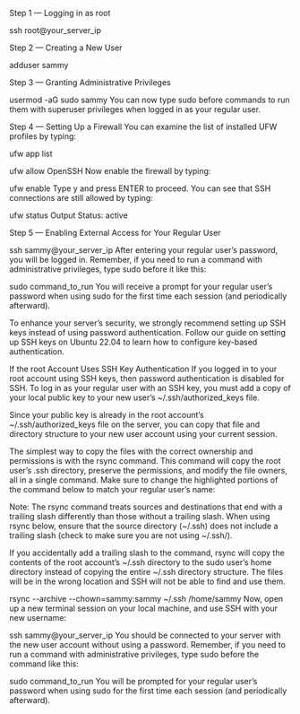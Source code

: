 Step 1 — Logging in as root

ssh root@your_server_ip

Step 2 — Creating a New User

adduser sammy

Step 3 — Granting Administrative Privileges

usermod -aG sudo sammy
You can now type sudo before commands to run them with superuser privileges when logged in as your regular user.

Step 4 — Setting Up a Firewall
You can examine the list of installed UFW profiles by typing:

ufw app list

ufw allow OpenSSH
Now enable the firewall by typing:

ufw enable
Type y and press ENTER to proceed. You can see that SSH connections are still allowed by typing:

ufw status
Output
Status: active

Step 5 — Enabling External Access for Your Regular User

ssh sammy@your_server_ip
After entering your regular user’s password, you will be logged in. Remember, if you need to run a command with administrative privileges, type sudo before it like this:

sudo command_to_run
You will receive a prompt for your regular user’s password when using sudo for the first time each session (and periodically afterward).

To enhance your server’s security, we strongly recommend setting up SSH keys instead of using password authentication. Follow our guide on setting up SSH keys on Ubuntu 22.04 to learn how to configure key-based authentication.

If the root Account Uses SSH Key Authentication
If you logged in to your root account using SSH keys, then password authentication is disabled for SSH. To log in as your regular user with an SSH key, you must add a copy of your local public key to your new user’s ~/.ssh/authorized_keys file.

Since your public key is already in the root account’s ~/.ssh/authorized_keys file on the server, you can copy that file and directory structure to your new user account using your current session.

The simplest way to copy the files with the correct ownership and permissions is with the rsync command. This command will copy the root user’s .ssh directory, preserve the permissions, and modify the file owners, all in a single command. Make sure to change the highlighted portions of the command below to match your regular user’s name:

Note: The rsync command treats sources and destinations that end with a trailing slash differently than those without a trailing slash. When using rsync below, ensure that the source directory (~/.ssh) does not include a trailing slash (check to make sure you are not using ~/.ssh/).

If you accidentally add a trailing slash to the command, rsync will copy the contents of the root account’s ~/.ssh directory to the sudo user’s home directory instead of copying the entire ~/.ssh directory structure. The files will be in the wrong location and SSH will not be able to find and use them.

rsync --archive --chown=sammy:sammy ~/.ssh /home/sammy
Now, open up a new terminal session on your local machine, and use SSH with your new username:

ssh sammy@your_server_ip
You should be connected to your server with the new user account without using a password. Remember, if you need to run a command with administrative privileges, type sudo before the command like this:

sudo command_to_run
You will be prompted for your regular user’s password when using sudo for the first time each session (and periodically afterward).
